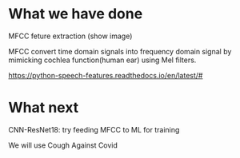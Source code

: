 # What we have done
MFCC feture extraction
(show image)

MFCC convert time domain signals into frequency domain signal by mimicking cochlea function(human ear) using Mel filters.

https://python-speech-features.readthedocs.io/en/latest/#


# What next
CNN-ResNet18: try feeding MFCC to ML for training 

We will use Cough Against Covid
